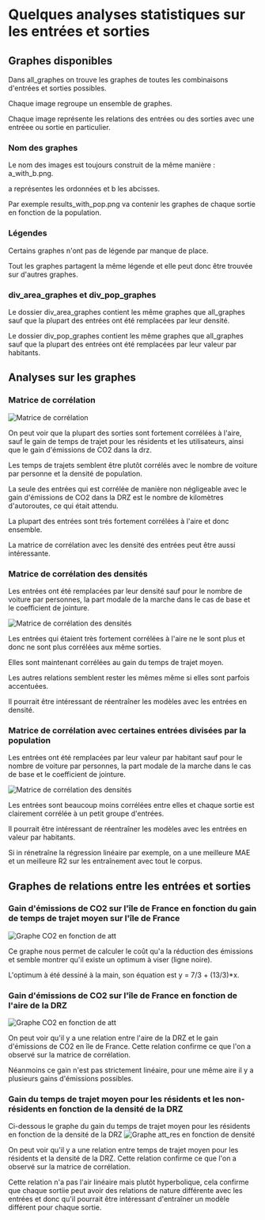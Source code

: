 # Quelques analyses statistiques sur les entrées et sorties

## Graphes disponibles

Dans all_graphes on trouve les graphes de toutes les combinaisons d'entrées et sorties possibles.

Chaque image regroupe un ensemble de graphes. 

Chaque image représente les relations des entrées ou des sorties avec une entréee ou sortie en particulier.

### Nom des graphes

Le nom des images est toujours construit de la même manière : a_with_b.png.

a représentes les ordonnées et b les abcisses.

Par exemple results_with_pop.png va contenir les graphes de chaque sortie en fonction de la population.

### Légendes

Certains graphes n'ont pas de légende par manque de place.

Tout les graphes partagent la même légende et elle peut donc être trouvée sur d'autres graphes.

### div_area_graphes et div_pop_graphes

Le dossier div_area_graphes contient les même graphes que all_graphes sauf que la plupart des entrées ont été remplacées par leur densité.

Le dossier div_pop_graphes contient les même graphes que all_graphes sauf que la plupart des entrées ont été remplacées par leur valeur par habitants.

## Analyses sur les graphes

### Matrice de corrélation

![Matrice de corrélation](./mat_corr.png)

On peut voir que la plupart des sorties sont fortement corrélées à l'aire, sauf le gain de temps de trajet pour les résidents et les utilisateurs, ainsi que le gain d'émissions de CO2 dans la drz.
 
Les temps de trajets semblent être plutôt corrélés avec le nombre de voiture par personne et la densité de population.

La seule des entrées qui est corrélée de manière non négligeable avec le gain d'émissions de CO2 dans la DRZ est le nombre de kilomètres d'autoroutes, ce qui était attendu.

La plupart des entrées sont trés fortement corrélées à l'aire et donc ensemble.

La matrice de corrélation avec les densité des entrées peut être aussi intéressante.

### Matrice de corrélation des densités

Les entrées ont été remplacées par leur densité sauf pour le nombre de voiture par personnes, la part modale de la marche dans le cas de base et le coefficient de jointure.

![Matrice de corrélation des densités](./mat_corr_div_area.png)

Les entrées qui étaient très fortement corrélées à l'aire ne le sont plus et donc ne sont plus corrélées aux même sorties.

Elles sont maintenant corrélées au gain du temps de trajet moyen. 

Les autres relations semblent rester les mêmes même si elles sont parfois accentuées.

Il pourrait être intéressant de réentraîner les modèles avec les entrées en densité.

### Matrice de corrélation avec certaines entrées divisées par la population

Les entrées ont été remplacées par leur valeur par habitant sauf pour le nombre de voiture par personnes, la part modale de la marche dans le cas de base et le coefficient de jointure.

![Matrice de corrélation des densités](./mat_corr_div_pop.png)

Les entrées sont beaucoup moins corrélées entre elles et chaque sortie est clairement corrélée à un petit groupe d'entrées.

Il pourrait être intéressant de réentraîner les modèles avec les entrées en valeur par habitants.

Si in rénetraîne la régression linéaire par exemple, on a une meilleure MAE et un meilleure R2 sur les entraînement avec tout le corpus.

## Graphes de relations entre les entrées et sorties

### Gain d'émissions de CO2 sur l'île de France en fonction du gain de temps de trajet moyen sur l'île de France

![Graphe CO2 en fonction de att](./graphes_readme/graph_corr_er_idf_with_att_idf_size_and_jdj.png)

Ce graphe nous permet de calculer le coût qu'a la réduction des émissions et semble montrer qu'il existe un optimum à viser (ligne noire).

L'optimum à été dessiné à la main, son équation est y = 7/3 + (13/3)*x.

### Gain d'émissions de CO2 sur l'île de France en fonction de l'aire de la DRZ

![Graphe CO2 en fonction de att](./graphes_readme/graph_corr_er_idf_with_area_size_and_jdj.png)

On peut voir qu'il y a une relation entre l'aire de la DRZ et le gain d'émissions de CO2 en île de France. Cette relation confirme ce que l'on a observé sur la matrice de corrélation.

Néanmoins ce gain n'est pas strictement linéaire, pour une même aire il y a plusieurs gains d'émissions possibles.

### Gain du temps de trajet moyen pour les résidents et les non-résidents en fonction de la densité de la DRZ

Ci-dessous le graphe du gain du temps de trajet moyen pour les résidents en fonction de la densité de la DRZ
![Graphe att_res en fonction de densité](./graphes_readme/graph_corr_att_res_with_density_size_and_jdj.png)

On peut voir qu'il y a une relation entre temps de trajet moyen pour les résidents et la densité de la DRZ. Cette relation confirme ce que l'on a observé sur la matrice de corrélation.

Cette relation n'a pas l'air linéaire mais plutôt hyperbolique, cela confirme que chaque sortiie peut avoir des relations de nature différente avec les entrées et donc qu'il pourrait être intéressant d'entraîner un modèle différent pour chaque sortie.
